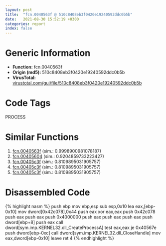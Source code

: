 ```yaml
---
layout: post
title:  "fcn.0040563f @ 510c8408eb3f0420e19240592ddc0b5b"
date:   2021-08-30 15:52:19 +0300
categories: report
index: false
---
```


# Generic Information
- **Function:** fcn.0040563f
- **Origin (md5):** 510c8408eb3f0420e19240592ddc0b5b
- **VirusTotal:** [virustotal.com/gui/file/510c8408eb3f0420e19240592ddc0b5b][virustotal_ref]

# Code Tags
<span class="tag" id="PROCESS">PROCESS</span>


# Similar Functions

1. [fcn.0040563f][similar_1_ref] (sim.: 0.9998900981078187)
2. [fcn.00405604][similar_2_ref] (sim.: 0.9204859733223427)
3. [fcn.00405c3f][similar_3_ref] (sim.: 0.8109895031905757)
4. [fcn.00405c3f][similar_4_ref] (sim.: 0.8109895031905757)
5. [fcn.00405c3f][similar_5_ref] (sim.: 0.8109895031905757)


# Disassembled Code

{% highlight nasm %}
push ebp
mov ebp,esp
sub esp,0x10
lea eax,[ebp-0x10]
mov dword[0x42c078],0x44
push eax
xor eax,eax
push 0x42c078
push eax
push eax
push 0x4000000
push eax
push eax
push eax
push dword[ebp+8]
push eax
call dword[sym.imp.KERNEL32.dll_CreateProcessA]
test eax,eax
je 0x40567e
push dword[ebp-0xc]
call dword[sym.imp.KERNEL32.dll_CloseHandle]
mov eax,dword[ebp-0x10]
leave 
ret 4
{% endhighlight %}


[similar_1_ref]: /report/fcn.0040563f@a1f10d79c30d691bdf7d8fda931463b8
[similar_2_ref]: /report/fcn.00405604@84dc68a2818105dbfcb17693062b25c0
[similar_3_ref]: /report/fcn.00405c3f@a80355b9dc44bcf04d9725001d7455b7
[similar_4_ref]: /report/fcn.00405c3f@0fa33b969c2378f8049c34efec1aecfb
[similar_5_ref]: /report/fcn.00405c3f@dddb2d45bcd78e2cc2df460dd599efa4
[virustotal_ref]: https://www.virustotal.com/gui/file/510c8408eb3f0420e19240592ddc0b5b